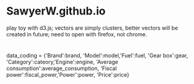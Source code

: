 # SawyerW.github.io
play toy with d3.js;
vectors are simply clusters, better vectors will be created in future;
need to open with firefox, not chrome.

#
data_coding = {'Brand':brand, 'Model':model,'Fuel':fuel, 'Gear box':gear, 'Category':cateory,'Engine':engine,
 'Average consumption':average_consumption, 'Fiscal power':fiscal_power,'Power':power,
 'Price':price}

